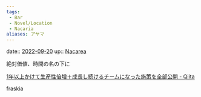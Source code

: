 ```yaml
---
tags:
 - Bar
 - Novel/Location
 - Nacaria
aliases: アヤマ
---
```


date:: [2022-09-20](Daily_Note/2022-09-20.md)
up:: [Nacarea](Nacarea.md)

絶対価値、時間の名の下に

[1年以上かけて生産性倍増＋成長し続けるチームになった施策を全部公開 - Qiita](https://qiita.com/kojimadev/items/4b28f801863cf4e8f0da)

fraskia